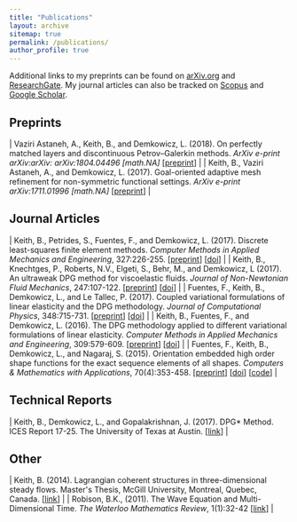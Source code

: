```yaml
---
title: "Publications"
layout: archive
sitemap: true
permalink: /publications/
author_profile: true
---
```


Additional links to my preprints can be found on [arXiv.org](https://arxiv.org/find/math/1/au:+Keith_B/0/1/0/all/0/1) and [ResearchGate](https://www.researchgate.net/profile/Brendan_Keith).
My journal articles can also be tracked on [Scopus](https://www.scopus.com/authid/detail.uri?authorId=56699706400) and [Google Scholar](https://scholar.google.com/citations?user=vcSEoi4AAAAJ&hl=en).

## Preprints

| Vaziri Astaneh, A., Keith, B., and Demkowicz, L. (2018). On perfectly matched layers and discontinuous Petrov–Galerkin methods. _ArXiv e-print arXiv:arXiv:	arXiv:1804.04496 [math.NA]_ [[preprint](https://arxiv.org/abs/1804.04496)] |
| Keith, B., Vaziri Astaneh, A., and Demkowicz, L. (2017). Goal-oriented adaptive mesh refinement for non-symmetric functional settings. _ArXiv e-print arXiv:1711.01996 [math.NA]_ [[preprint](https://arxiv.org/abs/1711.01996)] |

## Journal Articles

| Keith, B., Petrides, S., Fuentes, F., and Demkowicz, L. (2017). Discrete least-squares finite element methods. _Computer Methods in Applied Mechanics and Engineering_, 327:226-255. [[preprint](https://arxiv.org/abs/1705.02078)] [[doi](https://doi.org/10.1016/j.cma.2017.08.043)] |
| Keith, B., Knechtges, P., Roberts, N.V., Elgeti, S., Behr, M., and Demkowicz, L (2017). An ultraweak DPG method for viscoelastic fluids. _Journal of Non-Newtonian Fluid Mechanics_, 247:107-122. [[preprint](https://arxiv.org/abs/1612.03124)] [[doi](https://doi.org/10.1016/j.jnnfm.2017.06.006)] |
| Fuentes, F., Keith, B., Demkowicz, L., and Le Tallec, P. (2017). Coupled variational formulations of linear elasticity and the DPG methodology. _Journal of Computational Physics_, 348:715-731. [[preprint](https://arxiv.org/abs/1609.08180)] [[doi](https://doi.org/10.1016/j.jcp.2017.07.051)] |
| Keith, B., Fuentes, F., and Demkowicz, L. (2016). The DPG methodology applied to different variational formulations of linear elasticity. _Computer Methods in Applied Mechanics and Engineering_, 309:579-609. [[preprint](https://arxiv.org/abs/1601.07937)] [[doi](https://doi.org/10.1016/j.cma.2016.05.034)] |
| Fuentes, F., Keith, B., Demkowicz, L., and Nagaraj, S. (2015). Orientation embedded high order shape functions for the exact sequence elements of all shapes. _Computers & Mathematics with Applications_, 70(4):353-458. [[preprint](https://arxiv.org/abs/1504.03025)] [[doi](https://doi.org/10.1016/j.camwa.2015.04.027)] [[code](https://github.com/libESEAS/ESEAS)] |

## Technical Reports

| Keith, B., Demkowicz, L., and Gopalakrishnan, J. (2017). DPG* Method. ICES Report 17-25. The University of Texas at Austin. [[link](https://www.ices.utexas.edu/media/reports/2017/1725.pdf)] |

## Other

| Keith, B. (2014). Lagrangian coherent structures in three-dimensional steady flows. Master's Thesis, McGill University, Montreal, Quebec, Canada. [[link](http://digitool.Library.McGill.CA:80/R/-?func=dbin-jump-full&object_id=121521&silo_library=GEN01)] |
| Robison, B.K., (2011). The Wave Equation and Multi-Dimensional Time. _The Waterloo Mathematics Review_, 1(1):32-42 [[link](http://mathreview.uwaterloo.ca/archive/voli/1/robison.pdf)] |




<!-- ## Conference articles

| <img src="/assets/images/PetIGAHyperelasticity.png" width="400px" alt=""> | Bernal, L. M., Calo, V. M., Collier, N., Espinosa, G. A., Fuentes, F., and Mahecha, J. C. (2013). Isogeometric analysis of hyperelastic materials using PetIGA. _Procedia Computer Science_, 18:1604-1613. 2013 International Conference on Computational Science (ICCS). [[doi](https://doi.org/10.1016/j.procs.2013.05.328)] [[code](https://bitbucket.org/dalcinl/petiga/)] |

<br>

# Conference Presentations

Here is a list of the latest talks and posters I've presented.

## Talks

|Insulation integrity for power-dense, medium voltage, electric machinery (with Aleta Wilder). Office of Naval Research (ONR) Peer Review in Controls, Electromagnetism, and Power Electronics. Naval Postgraduate School, Monterey, CA, USA, November, 2017.|
|Discrete least-squares (DLS) and polygonal discontinuous Petrov-Galerkin (PolyDPG) finite element methods. Third Minimum Residual and Least Squares Finite Element Methods Workshop. Portland State University, Portland, OR, USA, October, 2017.|
|Global stability of 2D plane Couette flow beyond the energy stability limit. Texas Applied Mathematics and Engineering Symposium (TAMES). The University of Texas at Austin, Austin, TX, USA, September, 2017.|
|Global stability of two-dimensional plane Couette flow beyond the energy stability limit. 2017 Geophysical Fluid Dynamics Program. Woods Hole Oceanographic Institute (WHOI), Woods Hole, MA, USA, August, 2017.|
|Various applications of the DPG methodology. Oberwolfach Seminar: Discontinuous Petrov-Galerkin Methods. Mathematisches Forschungsinstitut Oberwolfach (MFO, Oberwolfach Research Institute for Mathematics), Oberwolfach, Germany, June, 2017.|
|Using discontinuous minimum residual methods to simulate DMA experiments in linear viscoelasticity. 2017 Finite Element Rodeo. University of Houston, Houston, TX, USA, March, 2017.|
|Using discontinuous minimum residual methods to validate DMA experimental calibration results in linear viscoelasticity. SIAM Conference on Computational Science and Engineering (CSE) 2017. Atlanta, GA, USA, February-March, 2017.|
|Minimum residual methods applied to linear thermoviscoelasticity. The Mathematics of Finite Elements and Applications (MAFELAP) 2016. Brunel University London, London, UK, June, 2016.|
|Minimum residual methods in linear thermoviscoelasticity. 2016 Finite Element Rodeo. Texas A&M University, College St., TX, USA, March, 2016.|
|The DPG methodology applied to various variational formulations of linear elasticity. Second Minimum Residual and Least Squares Finite Element Methods Workshop. Delft University of Technology, Delft, Netherlands, November, 2015.|
|High Order Shape Functions for Exact Sequence Elements of All Shapes. Part II. Pyramid. 13th U.S. National Congress on Computational Mechanics (USNCCM). San Diego, CA, USA, July, 2015.|
|High Order Shape Functions for Exact Sequence Elements of All Shapes. Part II. Pyramid. 2015 Finite Element Rodeo. Southern Methodist University, Dallas, TX, USA, February, 2015.|

## Posters

|<img src="/assets/images/ACSEOden2017.png" width="400px" alt="">|Using discontinuous minimum residual methods to validate DMA experiments of viscoelastic materials. Workshop for Advances in Computational Sciences and Engineering (Oden 80 years). The University of Texas at Austin, Austin, TX, USA, March, 2017.|
|<img src="/assets/images/AMFEBabuska2016.png" width="400px" alt="">|Minimum residual methods in linear thermoviscoelasticity. Workshop for Advances in Mathematics for Finite Elements (Babuška 90 years). The University of Texas at Austin, Austin, TX, USA, March, 2016.|
|<img src="/assets/images/POEMs2015.png" width="400px" alt="">|Pyramid High Order Exact Sequence Shape Functions. Polytopal Element Methods in Mathematics and Engineering. Georgia Institute of Technology, Atlanta, GA, USA, October, 2015.|
|<img src="/assets/images/TAMU2015.png" width="400px" alt="">|Pyramid High Order Exact Sequence Shape Functions. Advanced Numerical Methods in the Mathematical Sciences. Texas A&M University, College St., TX, USA, May, 2015.|
|<img src="/assets/images/HOFEIM2014.png" width="400px" alt="">|Orientation Embedded Finite Element (FE) Shape Functions for the Exact Sequence Elements of All Shapes. Sixth International Workshop on High-Order Finite Element and Isogeometric Methods (HOFEIM). Frauenchiemsee Island, Germany, July, 2014.| -->